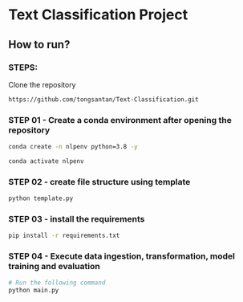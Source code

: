 # Text Classification Project

## How to run?
### STEPS:

Clone the repository

```bash
https://github.com/tongsantan/Text-Classification.git
```
### STEP 01 - Create a conda environment after opening the repository

```bash
conda create -n nlpenv python=3.8 -y
```

```bash
conda activate nlpenv
```

### STEP 02 - create file structure using template
```bash
python template.py
```

### STEP 03 - install the requirements
```bash
pip install -r requirements.txt
```

### STEP 04 - Execute data ingestion, transformation, model training and evaluation

```bash
# Run the following command
python main.py
```





